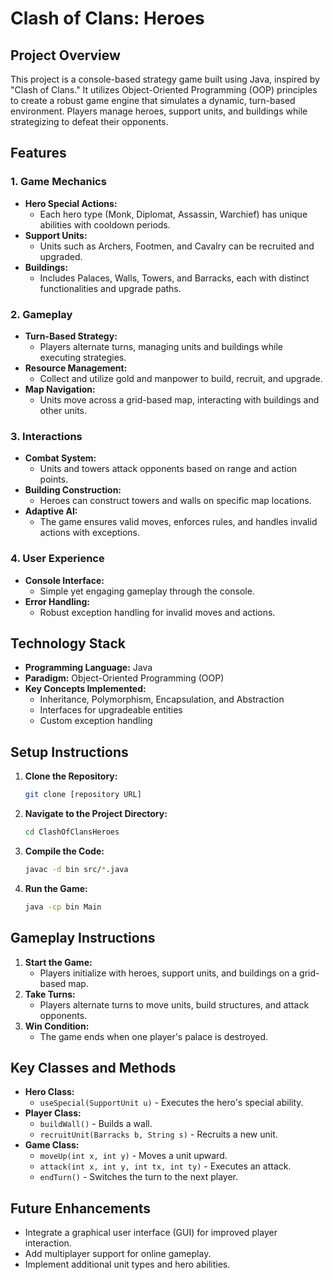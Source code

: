 # Clash of Clans: Heroes

## Project Overview
This project is a console-based strategy game built using Java, inspired by "Clash of Clans." It utilizes Object-Oriented Programming (OOP) principles to create a robust game engine that simulates a dynamic, turn-based environment. Players manage heroes, support units, and buildings while strategizing to defeat their opponents.

## Features

### 1. Game Mechanics
- **Hero Special Actions:**
  - Each hero type (Monk, Diplomat, Assassin, Warchief) has unique abilities with cooldown periods.
- **Support Units:**
  - Units such as Archers, Footmen, and Cavalry can be recruited and upgraded.
- **Buildings:**
  - Includes Palaces, Walls, Towers, and Barracks, each with distinct functionalities and upgrade paths.

### 2. Gameplay
- **Turn-Based Strategy:**
  - Players alternate turns, managing units and buildings while executing strategies.
- **Resource Management:**
  - Collect and utilize gold and manpower to build, recruit, and upgrade.
- **Map Navigation:**
  - Units move across a grid-based map, interacting with buildings and other units.

### 3. Interactions
- **Combat System:**
  - Units and towers attack opponents based on range and action points.
- **Building Construction:**
  - Heroes can construct towers and walls on specific map locations.
- **Adaptive AI:**
  - The game ensures valid moves, enforces rules, and handles invalid actions with exceptions.

### 4. User Experience
- **Console Interface:**
  - Simple yet engaging gameplay through the console.
- **Error Handling:**
  - Robust exception handling for invalid moves and actions.

## Technology Stack
- **Programming Language:** Java
- **Paradigm:** Object-Oriented Programming (OOP)
- **Key Concepts Implemented:**
  - Inheritance, Polymorphism, Encapsulation, and Abstraction
  - Interfaces for upgradeable entities
  - Custom exception handling

## Setup Instructions

1. **Clone the Repository:**
   ```bash
   git clone [repository URL]
   ```
2. **Navigate to the Project Directory:**
   ```bash
   cd ClashOfClansHeroes
   ```
3. **Compile the Code:**
   ```bash
   javac -d bin src/*.java
   ```
4. **Run the Game:**
   ```bash
   java -cp bin Main
   ```

## Gameplay Instructions

1. **Start the Game:**
   - Players initialize with heroes, support units, and buildings on a grid-based map.
2. **Take Turns:**
   - Players alternate turns to move units, build structures, and attack opponents.
3. **Win Condition:**
   - The game ends when one player's palace is destroyed.

## Key Classes and Methods

- **Hero Class:**
  - `useSpecial(SupportUnit u)` - Executes the hero's special ability.
- **Player Class:**
  - `buildWall()` - Builds a wall.
  - `recruitUnit(Barracks b, String s)` - Recruits a new unit.
- **Game Class:**
  - `moveUp(int x, int y)` - Moves a unit upward.
  - `attack(int x, int y, int tx, int ty)` - Executes an attack.
  - `endTurn()` - Switches the turn to the next player.

## Future Enhancements

- Integrate a graphical user interface (GUI) for improved player interaction.
- Add multiplayer support for online gameplay.
- Implement additional unit types and hero abilities.

